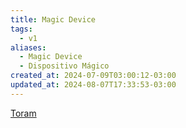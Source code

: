 ```yaml
---
title: Magic Device
tags:
  - v1
aliases:
  - Magic Device
  - Dispositivo Mágico
created_at: 2024-07-09T03:00:12-03:00
updated_at: 2024-08-07T17:33:53-03:00
---
```


[Toram](../../../../rascunhos/2024/07/26/Toram.md)